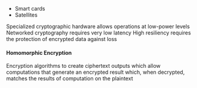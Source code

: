 - Smart cards
- Satellites

Specialized cryptographic hardware allows operations at low-power levels
Networked cryptography requires very low latency
High resiliency requires the protection of encrypted data against loss

#### Homomorphic Encryption

Encryption algorithms to create ciphertext outputs which allow computations that generate an encrypted result which, when decrypted, matches the results of computation on the plaintext 